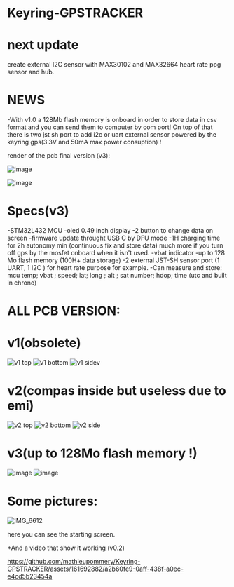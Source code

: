 # Keyring-GPSTRACKER

# next update

create external I2C sensor with MAX30102 and MAX32664 heart rate ppg sensor and hub.

# NEWS
-With v1.0 a 128Mb flash memory is onboard in order to store data in csv format and you can send them to computer by com port! On top of that there is two jst sh port to add i2c or uart external sensor powered by the keyring gps(3.3V and 50mA max power consuption) ! 

render of the pcb final version (v3):

![image](https://github.com/user-attachments/assets/ba09b323-06d4-486f-b5c9-d023ff07456d)

![image](https://github.com/user-attachments/assets/d007ec3d-60a8-4950-8905-ead666ac0d40)

# Specs(v3)
-STM32L432 MCU 
-oled 0.49 inch display
-2 button to change data on screen
-firmware update throught USB C by DFU mode
-1H charging time for 2h autonomy min (continuous fix and store data) much more if you turn off gps by the mosfet onboard when it isn't used. 
-vbat indicator
-up to 128 Mo flash memory (100H+ data storage)
-2 external JST-SH sensor port (1 UART, 1 I2C ) for heart rate purpose for example.
-Can measure and store: mcu temp; vbat ; speed; lat; long ; alt ; sat number; hdop; time (utc and built in chrono) 

# ALL PCB VERSION:
# v1(obsolete)
![v1 top](https://github.com/user-attachments/assets/84e36593-c286-4661-8d89-52ee60501dd8)
![v1 bottom](https://github.com/user-attachments/assets/6fc9801c-9bce-44b1-aaf7-508593e083b5)
![v1 sidev](https://github.com/user-attachments/assets/250443ae-6e7f-4088-a745-f3e589df8542)

# v2(compas inside but useless due to emi)
![v2 top](https://github.com/user-attachments/assets/5a7bca42-62a9-42c2-8e30-4d8c6f509ca4)
![v2 bottom](https://github.com/user-attachments/assets/066c112f-2884-4bc9-9c6f-ac67cdb4ba49)
![v2 side](https://github.com/user-attachments/assets/1ff55117-55c8-4810-943c-c2a338e8ec45)

# v3(up to 128Mo flash memory !)
![image](https://github.com/user-attachments/assets/ba09b323-06d4-486f-b5c9-d023ff07456d)
![image](https://github.com/user-attachments/assets/d007ec3d-60a8-4950-8905-ead666ac0d40)



# Some pictures:

![IMG_6612](https://github.com/mathieupommery/Keyring-GPSTRACKER/assets/161692882/6084d13b-143e-4e49-94e5-a6b4e5ec9856)

here you can see the starting screen.

*And a video that show it working (v0.2)

https://github.com/mathieupommery/Keyring-GPSTRACKER/assets/161692882/a2b60fe9-0aff-438f-a0ec-e4cd5b23454a

